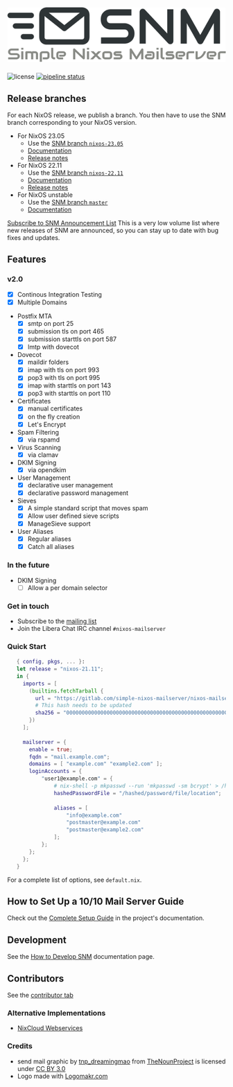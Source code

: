 # ![Simple Nixos MailServer][logo]
![license](https://img.shields.io/badge/license-GPL3-brightgreen.svg)
[![pipeline status](https://gitlab.com/simple-nixos-mailserver/nixos-mailserver/badges/master/pipeline.svg)](https://gitlab.com/simple-nixos-mailserver/nixos-mailserver/commits/master)


## Release branches

For each NixOS release, we publish a branch. You then have to use the
SNM branch corresponding to your NixOS version.

* For NixOS 23.05
   - Use the [SNM branch `nixos-23.05`](https://gitlab.com/simple-nixos-mailserver/nixos-mailserver/-/tree/nixos-23.05)
   - [Documentation](https://nixos-mailserver.readthedocs.io/en/nixos-23.05/)
   - [Release notes](https://nixos-mailserver.readthedocs.io/en/nixos-23.05/release-notes.html#nixos-23-05)
* For NixOS 22.11
   - Use the [SNM branch `nixos-22.11`](https://gitlab.com/simple-nixos-mailserver/nixos-mailserver/-/tree/nixos-22.11)
   - [Documentation](https://nixos-mailserver.readthedocs.io/en/nixos-22.11/)
   - [Release notes](https://nixos-mailserver.readthedocs.io/en/nixos-22.11/release-notes.html#nixos-22-11)
* For NixOS unstable
   - Use the [SNM branch `master`](https://gitlab.com/simple-nixos-mailserver/nixos-mailserver/-/tree/master)
   - [Documentation](https://nixos-mailserver.readthedocs.io/en/latest/)

[Subscribe to SNM Announcement List](https://www.freelists.org/list/snm)
This is a very low volume list where new releases of SNM are announced, so you
can stay up to date with bug fixes and updates.


## Features
### v2.0
 * [x] Continous Integration Testing
 * [x] Multiple Domains
 * Postfix MTA
    - [x] smtp on port 25
    - [x] submission tls on port 465
    - [x] submission starttls on port 587
    - [x] lmtp with dovecot
 * Dovecot
    - [x] maildir folders
    - [x] imap with tls on port 993
    - [x] pop3 with tls on port 995
    - [x] imap with starttls on port 143
    - [x] pop3 with starttls on port 110
 * Certificates
    - [x] manual certificates
    - [x] on the fly creation
    - [x] Let's Encrypt
 * Spam Filtering
    - [x] via rspamd
 * Virus Scanning
    - [x] via clamav
 * DKIM Signing
    - [x] via opendkim
 * User Management
    - [x] declarative user management
    - [x] declarative password management
 * Sieves
    - [x] A simple standard script that moves spam
    - [x] Allow user defined sieve scripts
    - [x] ManageSieve support
 * User Aliases
    - [x] Regular aliases
    - [x] Catch all aliases

### In the future

  * DKIM Signing
    - [ ] Allow a per domain selector

### Get in touch

- Subscribe to the [mailing list](https://www.freelists.org/archive/snm/)
- Join the Libera Chat IRC channel `#nixos-mailserver`

### Quick Start

```nix
   { config, pkgs, ... }:
   let release = "nixos-21.11";
   in {
     imports = [
       (builtins.fetchTarball {
         url = "https://gitlab.com/simple-nixos-mailserver/nixos-mailserver/-/archive/${release}/nixos-mailserver-${release}.tar.gz";
         # This hash needs to be updated
         sha256 = "0000000000000000000000000000000000000000000000000000";
       })
     ];

     mailserver = {
       enable = true;
       fqdn = "mail.example.com";
       domains = [ "example.com" "example2.com" ];
       loginAccounts = {
           "user1@example.com" = {
               # nix-shell -p mkpasswd --run 'mkpasswd -sm bcrypt' > /hashed/password/file/location
               hashedPasswordFile = "/hashed/password/file/location";

               aliases = [
                   "info@example.com"
                   "postmaster@example.com"
                   "postmaster@example2.com"
               ];
           };
       };
     };
   }
```

For a complete list of options, see `default.nix`.



## How to Set Up a 10/10 Mail Server Guide
Check out the [Complete Setup Guide](https://nixos-mailserver.readthedocs.io/en/latest/setup-guide.html) in the project's documentation.

## Development

See the [How to Develop SNM](https://nixos-mailserver.readthedocs.io/en/latest/howto-develop.html) documentation page.

## Contributors
See the [contributor tab](https://gitlab.com/simple-nixos-mailserver/nixos-mailserver/-/graphs/master)

### Alternative Implementations
 * [NixCloud Webservices](https://github.com/nixcloud/nixcloud-webservices)

### Credits
 * send mail graphic by [tnp_dreamingmao](https://thenounproject.com/dreamingmao)
   from [TheNounProject](https://thenounproject.com/) is licensed under
   [CC BY 3.0](http://creativecommons.org/~/3.0/)
 * Logo made with [Logomakr.com](https://logomakr.com)


[logo]: docs/logo.png
